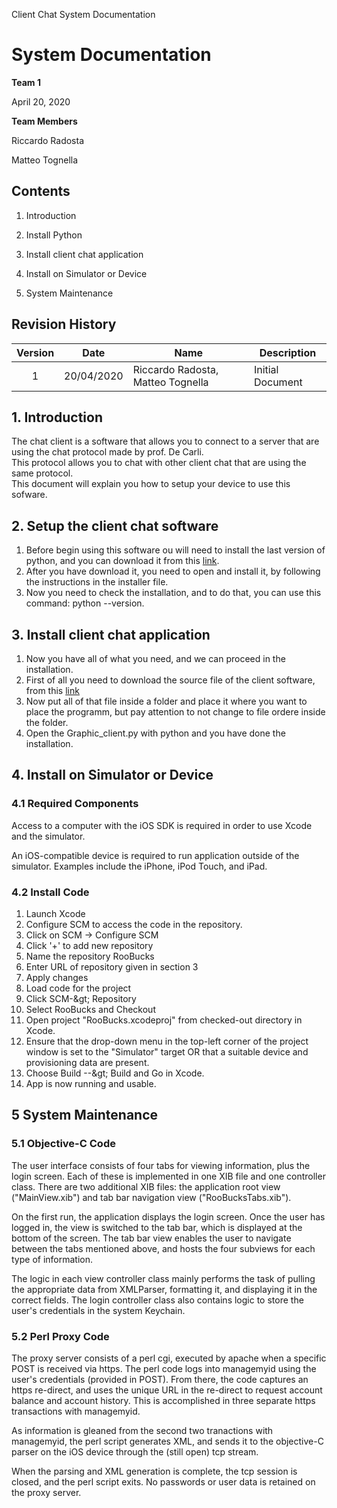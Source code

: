 Client Chat System Documentation

# System Documentation

**Team 1**

April 20, 2020

**Team Members**

Riccardo Radosta

Matteo Tognella

## Contents

1. Introduction

2. Install Python

3. Install client chat application

4. Install on Simulator or Device

5. System Maintenance

## Revision History

| Version | Date | Name | Description |
| :---: | --- | --- | --- |
| 1 | 20/04/2020 | Riccardo Radosta, Matteo Tognella | Initial Document |

## 1. Introduction

The chat client is a software that allows you to connect to a server that are using the chat protocol made by prof. De Carli.  
This protocol allows you to chat with other client chat that are using the same protocol.  
This document will explain you how to setup your device to use this sofware.

## 2. Setup the client chat software

  1. Before begin using this software ou will need to install the last version of python, and you can download it from this [link](https://www.python.org/downloads/).
  2. After you have download it, you need to open and install it, by following the instructions in the installer file.
  3. Now you need to check the installation, and to do that, you can use this command: python --version.

## 3. Install client chat application

  1. Now you have all of what you need, and we can proceed in the installation.
  2. First of all you need to download the source file of the client software, from this [link](https://github.com/FrankMartinuz/2020_5BI_team1_Liboni/tree/master/bin/ClientChat/bin)
  3. Now put all of that file inside a folder and place it where you want to place the programm, but pay attention to not change to file ordere inside the folder.
  4. Open the Graphic_client.py with python and you have done the installation.

## 4. Install on Simulator or Device

### 4.1 Required Components

Access to a computer with the iOS SDK is required in order to use Xcode and the simulator.

An iOS-compatible device is required to run application outside of the simulator. Examples include the iPhone, iPod Touch, and iPad.

### 4.2 Install Code

1. Launch Xcode
2. Configure SCM to access the code in the repository.
  1. Click on SCM → Configure SCM
  2. Click &#39;+&#39; to add new repository
  3. Name the repository RooBucks
  4. Enter URL of repository given in section 3
  5. Apply changes
3. Load code for the project
  1. Click SCM-\&gt; Repository
  2. Select RooBucks and Checkout
4. Open project &quot;RooBucks.xcodeproj&quot; from checked-out directory in Xcode.
5. Ensure that the drop-down menu in the top-left corner of the project
 window is set to the &quot;Simulator&quot; target OR that a suitable device and
 provisioning data are present.
6. Choose Build --\&gt; Build and Go in Xcode.
7. App is now running and usable.

## 5 System Maintenance

### 5.1 Objective-C Code

The user interface consists of four tabs for viewing information, plus the login screen. Each of these is implemented in one XIB file and one controller class. There are two additional XIB files: the application root view (&quot;MainView.xib&quot;) and tab bar navigation view (&quot;RooBucksTabs.xib&quot;).

On the first run, the application displays the login screen. Once the user has logged in, the view is switched to the tab bar, which is displayed at the bottom of the screen. The tab bar view enables the user to navigate between the tabs mentioned above, and hosts the four subviews for each type of information.

The logic in each view controller class mainly performs the task of pulling the appropriate data from XMLParser, formatting it, and displaying it in the correct fields. The login controller class also contains logic to store the user&#39;s credentials in the system Keychain.

### 5.2 Perl Proxy Code

The proxy server consists of a perl cgi, executed by apache when a specific POST is received via https. The perl code logs into managemyid using the user&#39;s credentials (provided in POST). From there, the code captures an https re-direct, and uses the unique URL in the re-direct to request account balance and account history. This is accomplished in three separate https transactions with managemyid.

As information is gleaned from the second two tranactions with managemyid, the perl script generates XML, and sends it to the objective-C parser on the iOS device through the (still open) tcp stream.

When the parsing and XML generation is complete, the tcp session is closed, and the perl script exits. No passwords or user data is retained on the proxy server.
